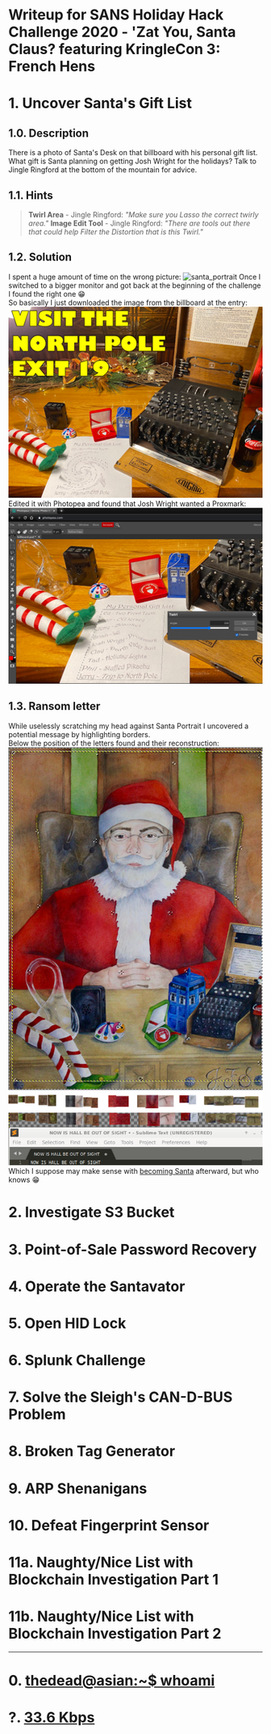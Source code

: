 # Writeup for SANS Holiday Hack Challenge 2020 - 'Zat You, Santa Claus? featuring KringleCon 3: French Hens
# 1. Uncover Santa's Gift List
## 1.0. Description
There is a photo of Santa's Desk on that billboard with his personal gift list. What gift is Santa planning on getting Josh Wright for the holidays? Talk to Jingle Ringford at the bottom of the mountain for advice.
## 1.1. Hints
> **Twirl Area** - Jingle Ringford: *"Make sure you Lasso the correct twirly area."*
> **Image Edit Tool** - Jingle Ringford: *"There are tools out there that could help Filter the Distortion that is this Twirl."*
## 1.2. Solution
I spent a huge amount of time on the wrong picture:
![santa_portrait](imgs/santa_portrait.jpg)
Once I switched to a bigger monitor and got back at the beginning of the challenge I found the right one 😁  
So basically I just downloaded the image from the billboard at the entry:
![billboard](imgs/billboard.png)
Edited it with Photopea and found that Josh Wright wanted a Proxmark:
![solved](imgs/00_solved.png)
## 1.3. Ransom letter
While uselessly scratching my head against Santa Portrait I uncovered a potential message by highlighting borders.  
Below the position of the letters found and their reconstruction:
![high](imgs/01_highlighted_letters.png)  
![now_1](imgs/02_now_is_hall_be_out_of_sight_reconstructed.png)	  
![now_2](imgs/03_now_is_hall_be_out_of_sight_typed.png)  
Which I suppose may make sense with [becoming Santa](TO_LINK) afterward, but who knows 😁
# 2. Investigate S3 Bucket
# 3. Point-of-Sale Password Recovery
# 4. Operate the Santavator
# 5. Open HID Lock
# 6. Splunk Challenge
# 7. Solve the Sleigh's CAN-D-BUS Problem
# 8. Broken Tag Generator
# 9. ARP Shenanigans
# 10. Defeat Fingerprint Sensor
# 11a. Naughty/Nice List with Blockchain Investigation Part 1
# 11b. Naughty/Nice List with Blockchain Investigation Part 2
---
# 0. [thedead@asian:~$ whoami](../README.md)
# ?. [33.6 Kbps](../%20%3F.%2033.6%20Kbps/README.md)
